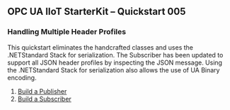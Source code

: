 ﻿## OPC UA IIoT StarterKit – Quickstart 005
### Handling Multiple Header Profiles
This quickstart eliminates the handcrafted classes and uses the .NETStandard Stack for serialization. The Subscriber has been updated to support all JSON header profiles by inspecting the JSON message. Using the .NETStandard Stack for serialization also allows the use of UA Binary encoding. 

1. [Build a Publisher](UaMqttPublisher/)
2. [Build a Subscriber](UaMqttSubscriber/)
